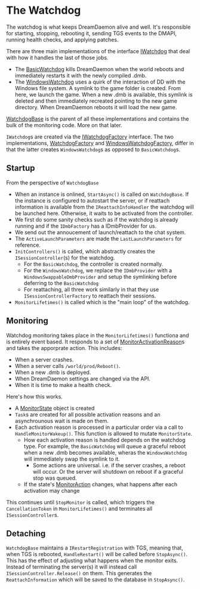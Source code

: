 # The Watchdog

The watchdog is what keeps DreamDaemon alive and well. It's responsible for starting, stopping, rebooting it, sending TGS events to the DMAPI, running health checks, and applying patches.

There are three main implementations of the interface [IWatchdog](./IWatchdog.cs) that deal with how it handles the last of those jobs.

- The [BasicWatchdog](./BasicWatchdog.cs) kills DreamDaemon when the world reboots and immediately restarts it with the newly compiled .dmb.
- The [WindowsWatchdog](./WindowsWatchdog.cs) uses a quirk of the interaction of DD with the Windows file system. A symlink to the game folder is created. From here, we launch the game. When a new .dmb is available, this symlink is deleted and then immediately recreated pointing to the new game directory. When DreamDaemon reboots it will load the new game.

[WatchdogBase](./WatchdogBase.cs) is the parent of all these implementations and contains the bulk of the monitoring code. More on that later.

`IWatchdog`s are created via the [IWatchdogFactory](./IWatchdogFactory.cs) interface. The two implementations, [WatchdogFactory](./WatchdogFactory.cs) and [WindowsWatchdogFactory](./WindowsWatchdogFactory.cs), differ in that the latter creates `WindowsWatchdog`s as opposed to `BasicWatchdog`s.

## Startup

From the perspective of `WatchdogBase`

- When an instance is onlined, `StartAsync()` is called on `WatchdogBase`. If the instance is configured to autostart the server, or if reattach information is available from the `IReattachInfoHandler` the watchdog will be launched here. Otherwise, it waits to be activated from the controller.
- We first do some sanity checks such as if the watchdog is already running and if the `IDmbFactory` has a IDmbProvider for us.
- We send out the annoucement of launch/reattach to the chat system.
- The `ActiveLaunchParameters` are made the `LastLaunchParameters` for reference.
- `InitControllers()` is called, which abstractly creates the `ISessionController`(s) for the watchdog.
  - For the `BasicWatchdog`, the controller is created normally.
  - For the `WindowsWatchdog`, we replace the `IDmbProvider` with a `WindowsSwappableDmbProvider` and setup the symlinking before deferring to the `BasicWatchdog`
  - For reattaching, all three work similarly in that they use `ISessionControllerFactory` to reattach their sessions.
- `MonitorLifetimes()` is called which is the "main loop" of the watchdog.

## Monitoring

Watchdog monitoring takes place in the `MonitorLifetimes()` functiona and is entirely event based. It responds to a set of [MonitorActivationReason](./MonitorActivationReason.cs)s and takes the apporprate action. This includes:

- When a server crashes.
- When a server calls `/world/prod/Reboot()`.
- When a new .dmb is deployed.
- When DreamDaemon settings are changed via the API.
- When it is time to make a health check.

Here's how this works.

- A [MonitorState](./MonitorState.cs) object is created
- `Task`s are created for all possible activation reasons and an asynchrounous wait is made on them.
- Each activation reason is processed in a particular order via a call to `HandleMonitorWakeup()`. This function is allowed to mutate `MonitorState`.
  - How each activation reason is handled depends on the watchdog type. For example, the `BasicWatchdog` will queue a graceful reboot when a new .dmb becomes available, wheras the `WindowsWatchdog` will immediately swap the symlink to it.
    - Some actions are universal. i.e. if the server crashes, a reboot will occur. Or the server will shutdown on reboot if a graceful stop was queued.
  - If the state's [MonitorAction](./MonitorAction.cs) changes, what happens after each activation may change

This continues until `StopMonitor` is called, which triggers the `CancellationToken` in `MonitorLifetimes()` and terminates all `ISessionController`s.

## Detaching

`WatchdogBase` maintains a `IRestartRegistration` with TGS, meaning that, when TGS is rebooted, `HandleRestart()` will be called before `StopAsync()`. This has the effect of adjusting what happens when the monitor exits. Instead of terminating the server(s) it will instead call `ISessionController.Release()` on them. This generates the `ReattachInformation` which will be saved to the database in `StopAsync()`.
